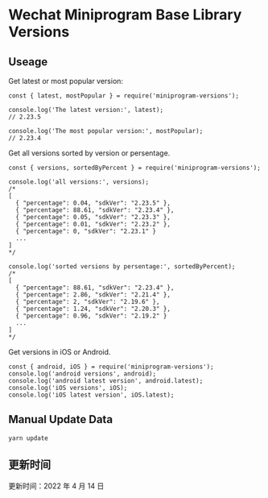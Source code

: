 
# Wechat Miniprogram Base Library Versions

## Useage

Get latest or most popular version:

```;
const { latest, mostPopular } = require('miniprogram-versions');

console.log('The latest version:', latest);
// 2.23.5

console.log('The most popular version:', mostPopular);
// 2.23.4

```

Get all versions sorted by version or persentage.

```
const { versions, sortedByPercent } = require('miniprogram-versions');

console.log('all versions:', versions);
/*
[
  { "percentage": 0.04, "sdkVer": "2.23.5" },
  { "percentage": 88.61, "sdkVer": "2.23.4" },
  { "percentage": 0.05, "sdkVer": "2.23.3" },
  { "percentage": 0.01, "sdkVer": "2.23.2" },
  { "percentage": 0, "sdkVer": "2.23.1" }
  ...
]
*/

console.log('sorted versions by persentage:', sortedByPercent);
/*
[
  { "percentage": 88.61, "sdkVer": "2.23.4" },
  { "percentage": 2.86, "sdkVer": "2.21.4" },
  { "percentage": 2, "sdkVer": "2.19.6" },
  { "percentage": 1.24, "sdkVer": "2.20.3" },
  { "percentage": 0.96, "sdkVer": "2.19.2" }
  ...
]
*/
```

Get versions in iOS or Android.

```
const { android, iOS } = require('miniprogram-versions');
console.log('android versions', android);
console.log('android latest version', android.latest);
console.log('iOS versions', iOS);
console.log('iOS latest version', iOS.latest);
```

## Manual Update Data

```
yarn update
```

## 更新时间

更新时间：2022 年 4 月 14 日
